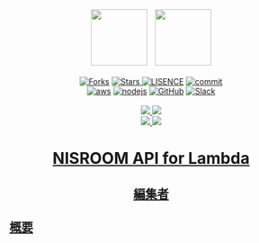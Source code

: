 <div align = "center"><a href = "https://github.com/Kenny-NISLab/nisroom"><img width = "100" src = "https://user-images.githubusercontent.com/52265901/118224676-a03bed80-b4be-11eb-9b25-4494a25a746b.png"></a>&emsp;<a href = "https://github.com/Kenny-NISLab/nisplan"><img width = "100" src = "https://user-images.githubusercontent.com/52265901/118224811-d5e0d680-b4be-11eb-8ab5-cb137c8fabe4.png"></div>

<div align = "center">
    <br>
    <a href = "https://github.com/Kenny-NISLab/nisroom-api/network/members"><img src = "https://img.shields.io/github/forks/Kenny-NISLab/nisroom-api?style=social" alt = "Forks"></a>
    <a href = ""><img src = "https://img.shields.io/github/stars/Kenny-NISLab/nisroom-api?style=social" alt = "Stars">
    <a href = "https://github.com/Kenny-NISLab/nisroom-api/blob/main/LICENSE"><img src = "https://img.shields.io/github/license/Kenny-NISLab/nisroom-api" alt = "LISENCE"></a>
    <a href = "https://github.com/Kenny-NISLab/nisroom-api/graphs/commit-activity"><img src = "https://img.shields.io/github/last-commit/Kenny-NISLab/nisroom-api" alt = "commit"></a>
    <br>
    <a href = "https://aws.amazon.com/jp/"><img src="https://img.shields.io/badge/-Amazon%20AWS-232F3E.svg?logo=amazon-aws&style=flat" alt="aws"></a>
    <a href = "https://nodejs.org/ja/about/"><img src="https://img.shields.io/badge/-Node.js-339933.svg?logo=node.js&style=flat" alt="nodejs"></a>
    <a href = "https://github.com/Kenny-NISLab/nisroom-api"><img src="https://img.shields.io/badge/-GitHub-181717.svg?logo=github&style=flat" alt = "GitHub"></a>
    <a href = "https://slack.com/intl/ja-jp/"><img src="https://img.shields.io/badge/-Slack-4A154B.svg?logo=slack&style=flat" alt = "Slack">
    <br>
    <br>
    <a href = "https://github.com/Kenny-NISLab/nisroom-api/actions/workflows/getStudents.yml"><img src = "https://github.com/Kenny-NISLab/nisroom-api/actions/workflows/getStudents.yml/badge.svg">
    <a href = "https://github.com/Kenny-NISLab/nisroom-api/actions/workflows/patchStudent.yml"><img src = "https://github.com/Kenny-NISLab/nisroom-api/actions/workflows/patchStudent.yml/badge.svg">
    <br>
    <a href = "https://github.com/Kenny-NISLab/nisroom-api/actions/workflows/scheduledDeletePastDate.yml"><img src = "https://github.com/Kenny-NISLab/nisroom-api/actions/workflows/scheduledDeletePastDate.yml/badge.svg">
    <a href = "https://github.com/Kenny-NISLab/nisroom-api/actions/workflows/scheduledLeaveStudents.yml"><img src = "https://github.com/Kenny-NISLab/nisroom-api/actions/workflows/scheduledLeaveStudents.yml/badge.svg">
</div>

# <p align="center">NISROOM API for Lambda</p>

## <p align="center">編集者</p>

## 概要